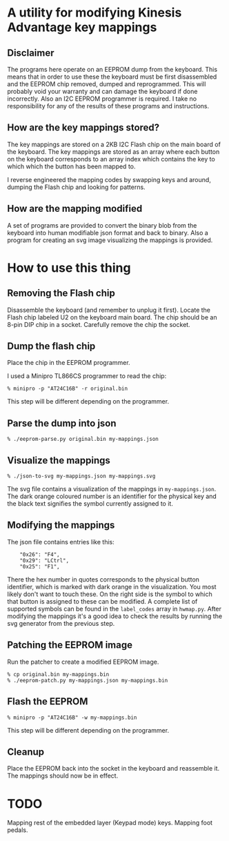 # A utility for modifying Kinesis Advantage key mappings

## Disclaimer
The programs here operate on an EEPROM dump from the keyboard.
This means that in order to use these the keyboard must be first
disassembled and the EEPROM chip removed, dumped and reprogrammed. This
will probably void your warranty and can damage the keyboard if done
incorrectly. Also an I2C EEPROM programmer is required. I take no
responsibility for any of the results of these programs and instructions.

## How are the key mappings stored?
The key mappings are stored on a 2KB I2C Flash chip on the main board of
the keyboard. The key mappings are stored as an array where each button
on the keyboard corresponds to an array index which contains the key to
which which the button has been mapped to.

I reverse engineered the mapping codes by swapping keys and around,
dumping the Flash chip and looking for patterns.

## How are the mapping modified
A set of programs are provided to convert the binary blob from the
keyboard into human modifiable json format and back to binary. Also
a program for creating an svg image visualizing the mappings is
provided.

# How to use this thing
## Removing the Flash chip
Disassemble the keyboard (and remember to unplug it first). Locate
the Flash chip labeled U2 on the keyboard main board. The chip should
be an 8-pin DIP chip in a socket. Carefully remove the chip the socket.

## Dump the flash chip
Place the chip in the EEPROM programmer.

I used a Minipro TL866CS programmer to read the chip:
```
% minipro -p "AT24C16B" -r original.bin
```
This step will be different depending on the programmer.

## Parse the dump into json
```
% ./eeprom-parse.py original.bin my-mappings.json
```

## Visualize the mappings
```
% ./json-to-svg my-mappings.json my-mappings.svg
```
The svg file contains a visualization of the mappings in `my-mappings.json`.
The dark orange coloured number is an identifier for the physical key and the
black text signifies the symbol currently assigned to it.

## Modifying the mappings
The json file contains entries like this:
```
    "0x26": "F4",
    "0x29": "LCtrl",
    "0x25": "F1",
```

There the hex number in quotes corresponds to the physical button identifier,
which is marked with dark orange in the visualization. You most likely don't
want to touch these. On the right side is the symbol to which that button is
assigned to these can be modified. A complete list of supported symbols can
be found in the `label_codes` array in `hwmap.py`. After modifying the
mappings it's a good idea to check the results by running the svg generator
from the previous step.

## Patching the EEPROM image
Run the patcher to create a modified EEPROM image.
```
% cp original.bin my-mappings.bin
% ./eeprom-patch.py my-mappings.json my-mappings.bin
```

## Flash the EEPROM
```
% minipro -p "AT24C16B" -w my-mappings.bin
```
This step will be different depending on the programmer.

## Cleanup
Place the EEPROM back into the socket in the keyboard and reassemble it.
The mappings should now be in effect.

# TODO
Mapping rest of the embedded layer (Keypad mode) keys.
Mapping foot pedals.

